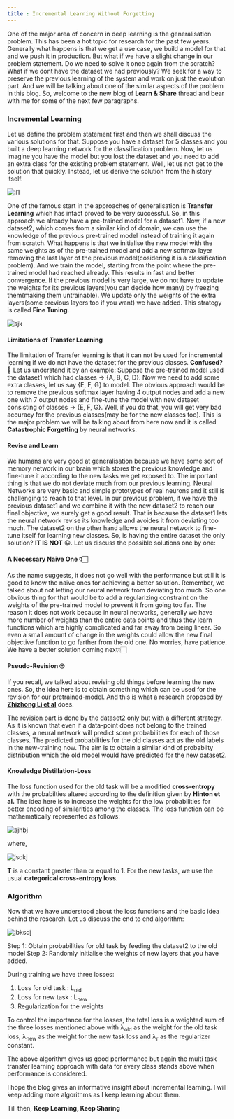 ```yaml
---
title : Incremental Learning Without Forgetting
---
```


One of the major area of concern in deep learning is the generalisation problem. This has been a hot topic for research for the past few years. Generally what happens is that we get a use case, we build a model for that and we push it in production. But what if we have a slight change in our problem statement. Do we need to solve it once again from the scratch? What if we dont have the dataset we had previously? We seek for a way to preserve the previous learning of the system and work on just the evolution part. And we will be talking about one of the similar aspects of the problem in this blog. So, welcome to the new blog of **Learn & Share** thread and bear with me for some of the next few paragraphs.


### Incremental Learning
Let us define the problem statement first and then we shall discuss the various solutions for that. Suppose you have a dataset for 5 classes and you built a deep learning network for the classification problem. Now, let us imagine you have the model but you lost the dataset and you need to add an extra class for the existing problem statement. Well, let us not get to the solution that quickly. Instead, let us derive the solution from the history itself.

![il1](https://d3i71xaburhd42.cloudfront.net/ce387a6ac00c1e23a9e1aa4a2ce4800b1066e177/2-Figure1-1.png)


One of the famous start in the approaches of generalisation is **Transfer Learning** which has infact proved to be very successful. So, in this approach we already have a pre-trained model for a dataset1. Now, if a new dataset2, which comes from a similar kind of domain, we can use the knowledge of the previous pre-trained model instead of training it again from scratch. What happens is that we initialise the new model with the same weights as of the pre-trained model and add a new softmax layer removing the last layer of the previous model(cosidering it is a classification problem). And we train the model, starting from the point where the pre-trained model had reached already. This results in fast and better convergence. If the previous model is very large, we do not have to update the weights for its previous layers(you can decide how many) by freezing them(making them untrainable). We update only the weights of the extra layers(some previous layers too if you want) we have added. This strategy is called **Fine Tuning**.

![sjk](https://miro.medium.com/max/1838/1*9GTEzcO8KxxrfutmtsPs3Q.png)


#### Limitations of Transfer Learning
The limitation of Transfer learning is that it can not be used for incremental learning if we do not have the dataset for the previous classes. **Confused? 🤔**
Let us understand it by an example: Suppose the pre-trained model used the dataset1 which had classes -> {A, B, C, D}.
Now we need to add some extra classes, let us say {E, F, G} to model. The obvious approach would be to remove the previous softmax layer having 4 output nodes and add a new one with 7 output nodes and fine-tune the model with new dataset consisting of classes -> {E, F, G}. Well, if you do that, you will get very bad accuracy for the previous classes(may be for the new classes too). This is the major problem we will be talking about from here now and it is called **Catastrophic Forgetting** by neural networks. 

#### Revise and Learn
We humans are very good at generalisation because we have some sort of memory network in our brain which stores the previous knowledge and fine-tune it according to the new tasks we get exposed to. The important thing is that we do not deviate much from our previous learning. Neural Networks are very basic and simple prototypes of real neurons and it still is challenging to reach to that level. In our previous problem, if we have the previous dataset1 and we combine it with the new dataset2 to reach our final objective, we surely get a good result. That is because the dataset1 lets the neural network revise its knowledge and avoides it from deviating too much. The dataset2 on the other hand allows the neural network to fine-tune itself for learning new classes. So, is having the entire dataset the only solution? **IT IS NOT** 😀. Let us discuss the possible solutions one by one:

#### A Necessary Naive One 👇🏻
As the name suggests, it does not go well with the performance but still it is good to know the naive ones for achieving a better solution. Remember, we talked about not letting our neural network from deviating too much. So one obvious thing for that would be to add a regularizing constraint on the weights of the pre-trained model to prevent it from going too far. The reason it does not work because in neural networks, generally we have more number of weights than the entire data points and thus they learn functions which are highly complicated and far away from being linear. So even a small amount of change in the weights could allow the new final objective function to go farther from the old one. No worries, have patience. We have a better solution coming next👇🏻


#### Pseudo-Revision 🙄
If you recall, we talked about revising old things before learning the new ones. So, the idea here is to obtain something which can be used for the revision for our pretrained-model. And this is what a research proposed by **[Zhizhong Li et al](https://arxiv.org/pdf/1606.09282.pdf)** does. 

The revision part is done by the dataset2 only but with a different strategy. As it is known that even if a data-point does not belong to the trained classes, a neural network will predict some probabilities for each of those classes. The predicted probabilities for the old classes act as the old labels in the new-training now. The aim is to obtain a similar kind of probabilty distribution which the old model would have predicted for the new dataset2.

#### Knowledge Distillation-Loss
The loss function used for the old task will be a modified **cross-entropy** with the probabilties altered according to the definition given by **Hinton et al.** The idea here is to increase the weights for the low probabilities for better encoding of similarities among the classes. The loss function can be mathematically represented as follows:

![sjhbj](https://1.bp.blogspot.com/-G2jyr2Lcnso/Xf5mr9LtyJI/AAAAAAAAQQY/INJwMY9eqCE02eRd2HbQJUAgu8unFjdZACLcBGAsYHQ/s1600/Screenshot%2B2019-12-22%2Bat%2B12.06.57%2BAM.png)

where, 

![jsdkj](https://1.bp.blogspot.com/-r6utg6pBoMw/Xf5mrp-W3SI/AAAAAAAAQQc/23LMs19de9M1PTHhTU5fflcoO4LQ4L10wCLcBGAsYHQ/s1600/Screenshot%2B2019-12-22%2Bat%2B12.07.09%2BAM.png)

**T** is a constant greater than or equal to 1. For the new tasks, we use the usual **categorical cross-entropy loss**.

### Algorithm
Now that we have understood about the loss functions and the basic idea behind the research. Let us discuss the end to end algorithm:

![jbksdj](https://1.bp.blogspot.com/-2sgvZrch138/Xf5qxXUEggI/AAAAAAAAQQs/kKCMhqxAlBQ7HwL2DaOLkDl6iVjvkKi1gCLcBGAsYHQ/s1600/Screenshot%2B2019-12-22%2Bat%2B12.24.36%2BAM.png)

Step 1: Obtain probabilities for old task by feeding the dataset2 to the old model 
Step 2: Randomly initialise the weights of new layers that you have added.

During training we have three losses:

1. Loss for old task : L<sub>old</sub> <br/>
2. Loss for new task : L<sub>new</sub> <br/>
3. Regularization for the weights

To control the importance for the losses, the total loss is a weighted sum of the three losses mentioned above with λ<sub>old</sub> as the weight for the old task loss, λ<sub>new</sub> as the weight for the new task loss and λ<sub>r</sub> as the regularizer constant.

The above algorithm gives us good performance but again the multi task transfer learning approach with data for every class stands above when performance is considered.

I hope the blog gives an informative insight about incremental learning. I will keep adding more algorithms as I keep learning about them. 

Till then, **Keep Learning, Keep Sharing**
